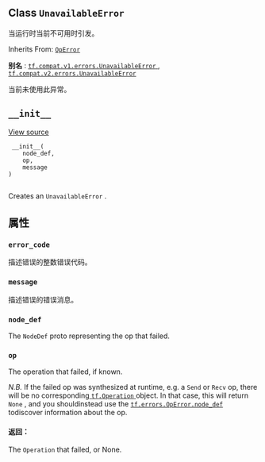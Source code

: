 

## Class  `UnavailableError` 
当运行时当前不可用时引发。

Inherits From: [ `OpError` ](https://tensorflow.google.cn/api_docs/python/tf/errors/OpError)

**别名** : [ `tf.compat.v1.errors.UnavailableError` ](/api_docs/python/tf/errors/UnavailableError), [ `tf.compat.v2.errors.UnavailableError` ](/api_docs/python/tf/errors/UnavailableError)

当前未使用此异常。

##  `__init__` 
[View source](https://github.com/tensorflow/tensorflow/blob/r2.0/tensorflow/python/framework/errors_impl.py#L468-L471)

```
 __init__(
    node_def,
    op,
    message
)
 
```

Creates an  `UnavailableError` .

## 属性


###  `error_code` 
描述错误的整数错误代码。

###  `message` 
描述错误的错误消息。

###  `node_def` 
The  `NodeDef`  proto representing the op that failed.

###  `op` 
The operation that failed, if known.

*N.B.* If the failed op was synthesized at runtime, e.g. a  `Send` or  `Recv`  op, there will be no corresponding[ `tf.Operation` ](https://tensorflow.google.cn/api_docs/python/tf/Operation)object.  In that case, this will return  `None` , and you shouldinstead use the [ `tf.errors.OpError.node_def` ](https://tensorflow.google.cn/api_docs/python/tf/errors/OpError#node_def) todiscover information about the op.

#### 返回：
The  `Operation`  that failed, or None.

